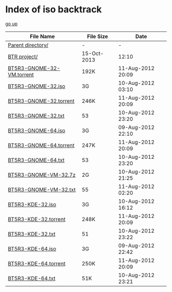 Index of iso backtrack
========================

[go up](/)

| File Name | File Size | Date |
| --------- | --------- | ---- |
| [Parent directory/](http://repo.ugm.ac.id/iso/) | - | - |
| [BTR project/](http://repo.ugm.ac.id/iso/backtrack/project/) | 15-Oct-2013 | 12:10 |
| [BT5R3-GNOME-32-VM.torrent](http://repo.ugm.ac.id/iso/backtrack/BT5R3-GNOME-32-VM.torrent) | 192K | 11-Aug-2012 20:09 | 
| [BT5R3-GNOME-32.iso](http://repo.ugm.ac.id/iso/backtrack/BT5R3-GNOME-32.iso) | 3G | 10-Aug-2012 03:10 | 
| [BT5R3-GNOME-32.torrent](http://repo.ugm.ac.id/iso/backtrack/BT5R3-GNOME-32.torrent) | 246K | 11-Aug-2012 20:09 |
| [BT5R3-GNOME-32.txt](http://repo.ugm.ac.id/iso/backtrack/BT5R3-GNOME-32.txt) | 53 | 10-Aug-2012 23:20 |
| [BT5R3-GNOME-64.iso](http://repo.ugm.ac.id/iso/backtrack/BT5R3-GNOME-64.iso) | 3G | 09-Aug-2012 22:10 |
| [BT5R3-GNOME-64.torrent](http://repo.ugm.ac.id/iso/backtrack/BT5R3-GNOME-64.torrent) | 247K | 11-Aug-2012 20:09 |
| [BT5R3-GNOME-64.txt](http://repo.ugm.ac.id/iso/backtrack/BT5R3-GNOME-64.txt) | 53 | 10-Aug-2012 23:20 |
| [BT5R3-GNOME-VM-32.7z](http://repo.ugm.ac.id/iso/backtrack/BT5R3-GNOME-VM-32.7z) | 2G |10-Aug-2012 21:25 |
| [BT5R3-GNOME-VM-32.txt](http://repo.ugm.ac.id/iso/backtrack/BT5R3-GNOME-VM-32.txt) | 55 | 11-Aug-2012 02:20
| [BT5R3-KDE-32.iso](http://repo.ugm.ac.id/iso/backtrack/BT5R3-KDE-32.iso) | 3G | 10-Aug-2012 16:12 |
| [BT5R3-KDE-32.torrent](http://repo.ugm.ac.id/iso/backtrack/BT5R3-KDE-32.torrent) | 248K | 11-Aug-2012 20:09 |
| [BT5R3-KDE-32.txt](http://repo.ugm.ac.id/iso/backtrack/BT5R3-KDE-32.txt) | 51 | 10-Aug-2012 23:22 |
| [BT5R3-KDE-64.iso](http://repo.ugm.ac.id/iso/backtrack/BT5R3-KDE-64.iso) | 3G | 09-Aug-2012 22:42 |
| [BT5R3-KDE-64.torrent](http://repo.ugm.ac.id/iso/backtrack/BT5R3-KDE-64.torrent) | 250K | 11-Aug-2012 20:09 |
| [BT5R3-KDE-64.txt](http://repo.ugm.ac.id/iso/backtrack/BT5R3-KDE-64.txt) | 51K | 10-Aug-2012 23:21 |

